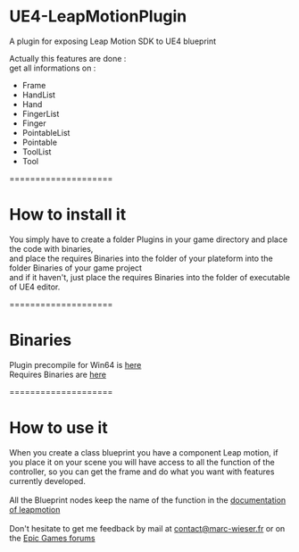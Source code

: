 UE4-LeapMotionPlugin
====================

A plugin for exposing Leap Motion SDK to UE4 blueprint

Actually this features are done :<br/>
get all informations on :
<ul>
<li>Frame</li>
<li>HandList</li>
<li>Hand</li>
<li>FingerList</li>
<li>Finger</li>
<li>PointableList</li>
<li>Pointable</li>
<li>ToolList</li>
<li>Tool</li>
</ul>
====================

How to install it
====================

You simply have to create a folder Plugins in your game directory and place the code with binaries,<br/>
and place the requires Binaries into the folder of your plateform into the folder Binaries of your game project<br/>
and if it haven't, just place the requires Binaries into the folder of executable of UE4 editor.<br/>

====================

Binaries
====================

Plugin precompile for Win64 is <a href="http://www.marc-wieser.fr/UE4Editor-LeapMotion.rar">here</a><br/>
Requires Binaries are <a href="http://www.marc-wieser.fr/Requires_plugin_Leap_Motion_UE4.rar">here</a><br/>

====================

How to use it
====================

When you create a class blueprint you have a component Leap motion, if you place it on your scene you will have access to all the function of the
controller, so you can get the frame and do what you want with features currently developed.<br/>
<br/>
All the Blueprint nodes keep the name of the function in the <a href="https://developer.leapmotion.com/">documentation of leapmotion</a><br/>
<br/>
Don't hesitate to get me feedback by mail at <a href="mailto:contact@marc-wieser.fr">contact@marc-wieser.fr</a> or on the <a href="https://forums.unrealengine.com/showthread.php?6783-Plugin-Leap-Motion-exposing-to-blueprint-WIP">Epic Games forums</a>
